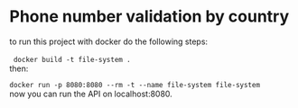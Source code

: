 # Phone number validation by country
 to run this project with docker do the following steps:<br>
   <br>
 <code> docker build -t file-system . </code>
 <br> then:
 <br>
 <code> docker run -p 8080:8080 --rm -t --name file-system file-system </code>
<br>
now you can run the API on localhost:8080.<br><br><br>